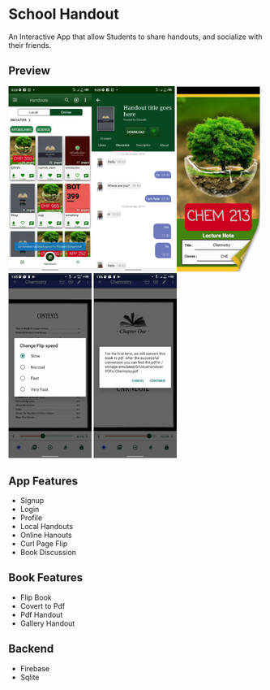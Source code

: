 # School Handout
An Interactive App that allow Students to share handouts, and socialize
with their friends.

## Preview
<!-- <img width="164" alt="preview" src="https://github.com/shittu33/SchoolHandout/blob/master/screens/Screenshot_20210614-090312.png"> -->
<img width="164" alt="preview" src="https://github.com/shittu33/SchoolHandout/blob/master/screens/Screenshot_20210614-090316.png"><img width="164" alt="preview" src="https://github.com/shittu33/SchoolHandout/blob/master/screens/Screenshot_20210614-090529.png">  <img width="164" alt="preview" src="https://github.com/shittu33/SchoolHandout/blob/master/screens/first.gif">
<img width="164" alt="preview" src="https://github.com/shittu33/SchoolHandout/blob/master/screens/fastFlip.gif">
<img width="164" alt="preview" src="https://github.com/shittu33/SchoolHandout/blob/master/screens/toPdf.gif">


<!-- <img width="164" alt="preview" src="https://github.com/shittu33/SchoolHandout/blob/master/screens/Screenshot_20210614-090554.png"> -->
## App Features
* Signup
* Login
* Profile
* Local Handouts
* Online Hanouts
* Curl Page Flip
* Book Discussion

## Book Features
* Flip Book
* Covert to Pdf
* Pdf Handout
* Gallery Handout


## Backend
* Firebase
* Sqlite

